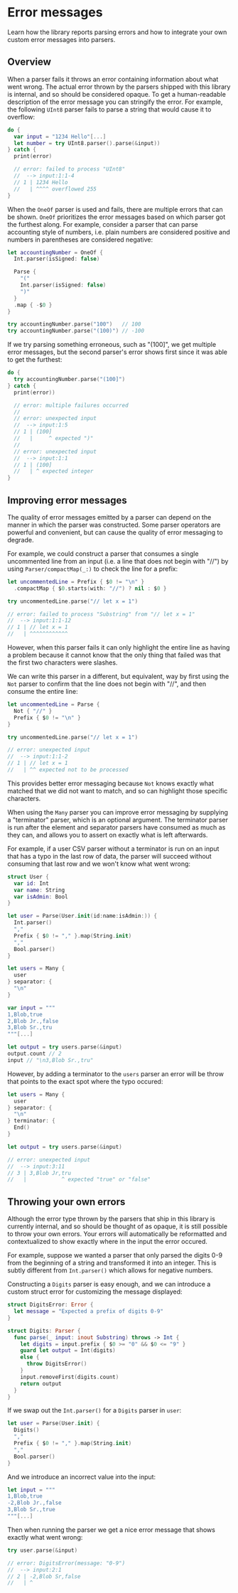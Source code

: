 # Error messages

Learn how the library reports parsing errors and how to integrate your own custom error messages 
into parsers. 

## Overview

When a parser fails it throws an error containing information about what went wrong. The actual 
error thrown by the parsers shipped with this library is internal, and so should be considered 
opaque. To get a human-readable description of the error message you can stringify the error. For 
example, the following `UInt8` parser fails to parse a string that would cause it to overflow:

```swift
do {
  var input = "1234 Hello"[...]
  let number = try UInt8.parser().parse(&input))
} catch {
  print(error)

  // error: failed to process "UInt8"
  //  --> input:1:1-4
  // 1 | 1234 Hello
  //   | ^^^^ overflowed 255
}
```

When the ``OneOf`` parser is used and fails, there are multiple errors that can be shown. ``OneOf``
prioritizes the error messages based on which parser got the furthest along. For example, consider
a parser that can parse accounting style of numbers, i.e. plain numbers are considered positive
and numbers in parentheses are considered negative:

```swift
let accountingNumber = OneOf {
  Int.parser(isSigned: false)

  Parse {
    "("
    Int.parser(isSigned: false)
    ")"
  }
  .map { -$0 }
}

try accountingNumber.parse("100")   // 100
try accountingNumber.parse("(100)") // -100
```

If we try parsing something erroneous, such as "(100]", we get multiple error messages, but the
second parser's error shows first since it was able to get the furthest:

```swift
do {
  try accountingNumber.parse("(100]")
} catch {
  print(error))

  // error: multiple failures occurred
  // 
  // error: unexpected input
  //  --> input:1:5
  // 1 | (100]
  //   |     ^ expected ")"
  // 
  // error: unexpected input
  //  --> input:1:1
  // 1 | (100]
  //   | ^ expected integer
}
```

## Improving error messages

The quality of error messages emitted by a parser can depend on the manner in which the parser was
constructed. Some parser operators are powerful and convenient, but can cause the quality of 
error messaging to degrade.

For example, we could construct a parser that consumes a single uncommented line from an input (i.e.
a line that does not begin with "//") by using ``Parser/compactMap(_:)`` to check the line for a 
prefix:

```swift
let uncommentedLine = Prefix { $0 != "\n" }
  .compactMap { $0.starts(with: "//") ? nil : $0 }

try uncommentedLine.parse("// let x = 1")

// error: failed to process "Substring" from "// let x = 1"
//  --> input:1:1-12
// 1 | // let x = 1
//   | ^^^^^^^^^^^^
```

However, when this parser fails it can only highlight the entire line as having a problem because
it cannot know that the only thing that failed was that the first two characters were slashes.

We can write this parser in a different, but equivalent, way by first using the ``Not`` parser
to confirm that the line does not begin with "//", and then consume the entire line:

```swift
let uncommentedLine = Parse {
  Not { "//" }
  Prefix { $0 != "\n" }
}

try uncommentedLine.parse("// let x = 1")

// error: unexpected input
//  --> input:1:1-2
// 1 | // let x = 1
//   | ^^ expected not to be processed
```

This provides better error messaging because ``Not`` knows exactly what matched that we did not
want to match, and so can highlight those specific characters.

When using the `Many` parser you can improve error messaging by supplying a "terminator" parser,
which is an optional argument. The terminator parser is run after the element and separator
parsers have consumed as much as they can, and allows you to assert on exactly what is left
afterwards.

For example, if a user CSV parser without a terminator is run on an input that has a typo in the 
last row of data, the parser will succeed without consuming that last row and we won't know what
went wrong:

```swift
struct User {
  var id: Int
  var name: String
  var isAdmin: Bool
}

let user = Parse(User.init(id:name:isAdmin:)) {
  Int.parser()
  ","
  Prefix { $0 != "," }.map(String.init)
  ","
  Bool.parser()
}

let users = Many {
  user
} separator: {
  "\n"
}

var input = """
1,Blob,true
2,Blob Jr.,false
3,Blob Sr.,tru
"""[...]

let output = try users.parse(&input)
output.count // 2
input // "\n3,Blob Sr.,tru"
```

However, by adding a terminator to the `users` parser an error will be throw that points to the 
exact spot where the typo occured:

```swift
let users = Many {
  user
} separator: {
  "\n"
} terminator: {
  End()
}

let output = try users.parse(&input)

// error: unexpected input
//  --> input:3:11
// 3 | 3,Blob Jr,tru
//   |           ^ expected "true" or "false"
```

## Throwing your own errors

Although the error type thrown by the parsers that ship in this library is currently internal, and 
so should be thought of as opaque, it is still possible to throw your own errors. Your errors will
automatically be reformatted and contextualized to show exactly where in the input the error 
occured.

For example, suppose we wanted a parser that only parsed the digits 0-9 from the beginning of a 
string and transformed it into an integer. This is subtly different from `Int.parser()` which allows 
for negative numbers.

Constructing a `Digits` parser is easy enough, and we can introduce a custom struct error for customizing the message displayed:

```swift
struct DigitsError: Error {
  let message = "Expected a prefix of digits 0-9"
}

struct Digits: Parser {
  func parse(_ input: inout Substring) throws -> Int {
    let digits = input.prefix { $0 >= "0" && $0 <= "9" }
    guard let output = Int(digits)
    else {
      throw DigitsError()
    }
    input.removeFirst(digits.count)
    return output
  }
}
```

If we swap out the `Int.parser()` for a `Digits` parser in `user`:

```swift
let user = Parse(User.init) {
  Digits()
  ","
  Prefix { $0 != "," }.map(String.init)
  ","
  Bool.parser()
}
```

And we introduce an incorrect value into the input:

```swift
let input = """
1,Blob,true
-2,Blob Jr.,false
3,Blob Sr.,true
"""[...]
```

Then when running the parser we get a nice error message that shows exactly what went wrong:

```swift
try user.parse(&input)

// error: DigitsError(message: "0-9")
//  --> input:2:1
// 2 | -2,Blob Sr,false
//   | ^
```
